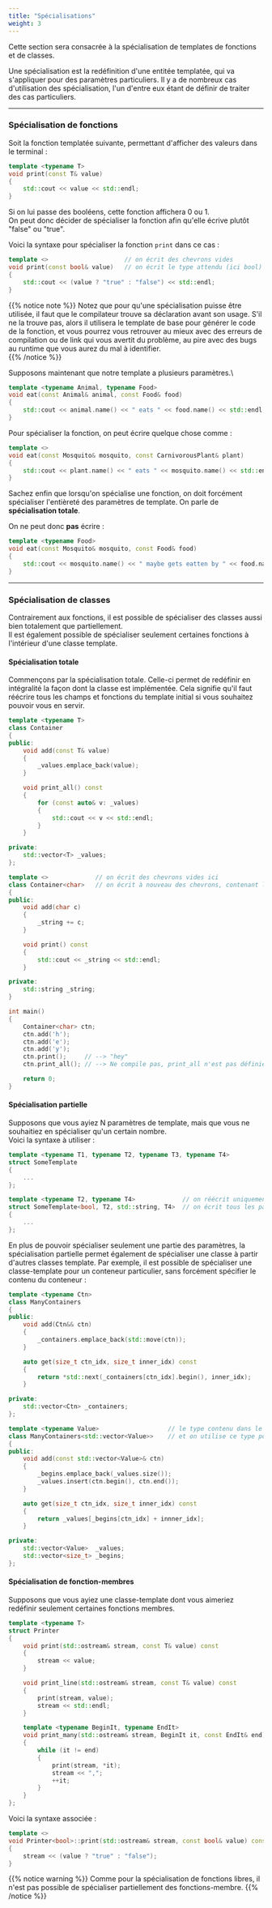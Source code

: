 ```yaml
---
title: "Spécialisations"
weight: 3
---
```


Cette section sera consacrée à la spécialisation de templates de fonctions et de classes.

Une spécialisation est la redéfinition d'une entitée templatée, qui va s'appliquer pour des paramètres particuliers.
Il y a de nombreux cas d'utilisation des spécialisation, l'un d'entre eux étant de définir de traiter des cas particuliers. 

---

### Spécialisation de fonctions

Soit la fonction templatée suivante, permettant d'afficher des valeurs dans le terminal :
```cpp
template <typename T> 
void print(const T& value)
{
    std::cout << value << std::endl;
}
```

Si on lui passe des booléens, cette fonction affichera 0 ou 1.\
On peut donc décider de spécialiser la fonction afin qu'elle écrive plutôt "false" ou "true".

Voici la syntaxe pour spécialiser la fonction `print` dans ce cas :
```cpp
template <>                     // on écrit des chevrons vides
void print(const bool& value)   // on écrit le type attendu (ici bool) à la place du T de la signature précédente
{
    std::cout << (value ? "true" : "false") << std::endl;
}
```

{{% notice note %}}
Notez que pour qu'une spécialisation puisse être utilisée, il faut que le compilateur trouve sa déclaration avant son usage.
S'il ne la trouve pas, alors il utilisera le template de base pour générer le code de la fonction, et vous pourrez vous retrouver au mieux avec des erreurs de compilation ou de link qui vous avertit du problème, au pire avec des bugs au runtime que vous aurez du mal à identifier.\
{{% /notice %}}

Supposons maintenant que notre template a plusieurs paramètres.\
```cpp
template <typename Animal, typename Food> 
void eat(const Animal& animal, const Food& food)
{
    std::cout << animal.name() << " eats " << food.name() << std::endl;
}
```

Pour spécialiser la fonction, on peut écrire quelque chose comme :
```cpp
template <> 
void eat(const Mosquito& mosquito, const CarnivorousPlant& plant)
{
    std::cout << plant.name() << " eats " << mosquito.name() << std::endl;
}
```

Sachez enfin que lorsqu'on spécialise une fonction, on doit forcément spécialiser l'entièreté des paramètres de template.
On parle de **spécialisation totale**.

On ne peut donc **pas** écrire :
```cpp
template <typename Food> 
void eat(const Mosquito& mosquito, const Food& food)
{
    std::cout << mosquito.name() << " maybe gets eatten by " << food.name() << std::endl;
}
```

---

### Spécialisation de classes

Contrairement aux fonctions, il est possible de spécialiser des classes aussi bien totalement que partiellement.\
Il est également possible de spécialiser seulement certaines fonctions à l'intérieur d'une classe template.

#### Spécialisation totale

Commençons par la spécialisation totale.
Celle-ci permet de redéfinir en intégralité la façon dont la classe est implémentée.
Cela signifie qu'il faut réécrire tous les champs et fonctions du template initial si vous souhaitez pouvoir vous en servir.

```cpp
template <typename T>
class Container
{
public:
    void add(const T& value)
    {
        _values.emplace_back(value);
    }

    void print_all() const
    {
        for (const auto& v: _values)
        {
            std::cout << v << std::endl;
        }
    }

private:
    std::vector<T> _values;
};

template <>             // on écrit des chevrons vides ici
class Container<char>   // on écrit à nouveau des chevrons, contenant les valeurs des paramètres spécialisés
{
public:
    void add(char c)
    {
        _string += c;
    }

    void print() const
    {
        std::cout << _string << std::endl;
    }

private:
    std::string _string;
}

int main()
{
    Container<char> ctn;
    ctn.add('h');
    ctn.add('e');
    ctn.add('y');
    ctn.print();     // --> "hey"
    ctn.print_all(); // --> Ne compile pas, print_all n'est pas définie dans Container<char>...

    return 0;
}
```

#### Spécialisation partielle

Supposons que vous ayiez N paramètres de template, mais que vous ne souhaitiez en spécialiser qu'un certain nombre.\
Voici la syntaxe à utiliser :
```cpp
template <typename T1, typename T2, typename T3, typename T4>
struct SomeTemplate
{
    ...
};

template <typename T2, typename T4>             // on réécrit uniquement les paramètres que l'on ne souhaite pas spécialiser 
struct SomeTemplate<bool, T2, std::string, T4>  // on écrit tous les paramètres entre chevrons, en remplaçant ceux que l'on a spécialisé 
{
    ...
};
```

En plus de pouvoir spécialiser seulement une partie des paramètres, la spécialisation partielle permet également de spécialiser une classe à partir d'autres classes template.
Par exemple, il est possible de spécialiser une classe-template pour un conteneur particulier, sans forcément spécifier le contenu du conteneur :
```cpp
template <typename Ctn>
class ManyContainers
{
public:
    void add(Ctn&& ctn)
    {
        _containers.emplace_back(std::move(ctn));
    }

    auto get(size_t ctn_idx, size_t inner_idx) const
    {
        return *std::next(_containers[ctn_idx].begin(), inner_idx);
    }

private:
    std::vector<Ctn> _containers;
};

template <typename Value>                   // le type contenu dans le vector reste générique
class ManyContainers<std::vector<Value>>    // et on utilise ce type pour écrire la spécialisation
{
public:
    void add(const std::vector<Value>& ctn)
    {
        _begins.emplace_back(_values.size());
        _values.insert(ctn.begin(), ctn.end());
    }

    auto get(size_t ctn_idx, size_t inner_idx) const
    {
        return _values[_begins[ctn_idx] + innner_idx];
    }

private:
    std::vector<Value>  _values;
    std::vector<size_t> _begins;
};
```

#### Spécialisation de fonction-membres

Supposons que vous ayiez une classe-template dont vous aimeriez redéfinir seulement certaines fonctions membres.
```cpp
template <typename T>
struct Printer
{
    void print(std::ostream& stream, const T& value) const
    {
        stream << value;
    }

    void print_line(std::ostream& stream, const T& value) const
    {
        print(stream, value);
        stream << std::endl;
    }

    template <typename BeginIt, typename EndIt>
    void print_many(std::ostream& stream, BeginIt it, const EndIt& end) const
    {
        while (it != end)
        {
            print(stream, *it);
            stream << ",";
            ++it;
        }
    }
};
```

Voici la syntaxe associée :
```cpp
template <>
void Printer<bool>::print(std::ostream& stream, const bool& value) const
{
    stream << (value ? "true" : "false");
}
```

{{% notice warning %}}
Comme pour la spécialisation de fonctions libres, il n'est pas possible de spécialiser partiellement des fonctions-membre.
{{% /notice %}}

